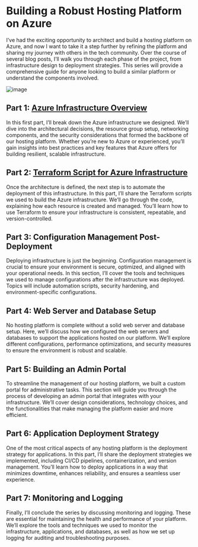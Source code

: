 # Building a Robust Hosting Platform on Azure
I’ve had the exciting opportunity to architect and build a hosting platform on Azure, and now I want to take it a step further by refining the platform and sharing my journey with others in the tech community. Over the course of several blog posts, I’ll walk you through each phase of the project, from infrastructure design to deployment strategies. This series will provide a comprehensive guide for anyone looking to build a similar platform or understand the components involved.

![image](./images/post_img.jpg)

## Part 1: [Azure Infrastructure Overview](./docs/Part_1.md)

In this first part, I’ll break down the Azure infrastructure we designed. We’ll dive into the architectural decisions, the resource group setup, networking components, and the security considerations that formed the backbone of our hosting platform. Whether you’re new to Azure or experienced, you’ll gain insights into best practices and key features that Azure offers for building resilient, scalable infrastructure.

## Part 2: [Terraform Script for Azure Infrastructure](./docs/Part_2.md)

Once the architecture is defined, the next step is to automate the deployment of this infrastructure. In this part, I’ll share the Terraform scripts we used to build the Azure infrastructure. We’ll go through the code, explaining how each resource is created and managed. You’ll learn how to use Terraform to ensure your infrastructure is consistent, repeatable, and version-controlled.

## Part 3: Configuration Management Post-Deployment

Deploying infrastructure is just the beginning. Configuration management is crucial to ensure your environment is secure, optimized, and aligned with your operational needs. In this section, I’ll cover the tools and techniques we used to manage configurations after the infrastructure was deployed. Topics will include automation scripts, security hardening, and environment-specific configurations.

## Part 4: Web Server and Database Setup

No hosting platform is complete without a solid web server and database setup. Here, we’ll discuss how we configured the web servers and databases to support the applications hosted on our platform. We’ll explore different configurations, performance optimizations, and security measures to ensure the environment is robust and scalable.

## Part 5: Building an Admin Portal

To streamline the management of our hosting platform, we built a custom portal for administrative tasks. This section will guide you through the process of developing an admin portal that integrates with your infrastructure. We’ll cover design considerations, technology choices, and the functionalities that make managing the platform easier and more efficient.

## Part 6: Application Deployment Strategy

One of the most critical aspects of any hosting platform is the deployment strategy for applications. In this part, I’ll share the deployment strategies we implemented, including CI/CD pipelines, containerization, and version management. You’ll learn how to deploy applications in a way that minimizes downtime, enhances reliability, and ensures a seamless user experience.

## Part 7: Monitoring and Logging

Finally, I’ll conclude the series by discussing monitoring and logging. These are essential for maintaining the health and performance of your platform. We’ll explore the tools and techniques we used to monitor the infrastructure, applications, and databases, as well as how we set up logging for auditing and troubleshooting purposes.
